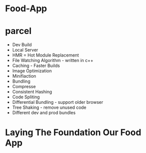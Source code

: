 # Food-App

# parcel
- Dev Build
- Local Server
- HMR = Hot Module Replacement
- File Watching Algorithm - written in c++
- Caching - Faster Builds
- Image Optimization
- Minifiaction
- Bundling
- Compresse
- Consistent Hashing
- Code Spliting
- Differential Bundling - support older browser
- Tree Shaking - remove unused code
- Different dev and prod bundles

# Laying The Foundation Our Food App